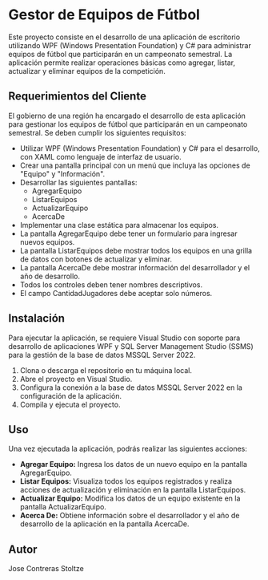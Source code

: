# Gestor de Equipos de Fútbol

Este proyecto consiste en el desarrollo de una aplicación de escritorio utilizando WPF (Windows Presentation Foundation) y C# para administrar equipos de fútbol que participarán en un campeonato semestral. La aplicación permite realizar operaciones básicas como agregar, listar, actualizar y eliminar equipos de la competición.

## Requerimientos del Cliente

El gobierno de una región ha encargado el desarrollo de esta aplicación para gestionar los equipos de fútbol que participarán en un campeonato semestral. Se deben cumplir los siguientes requisitos:

- Utilizar WPF (Windows Presentation Foundation) y C# para el desarrollo, con XAML como lenguaje de interfaz de usuario.
- Crear una pantalla principal con un menú que incluya las opciones de "Equipo" y "Información".
- Desarrollar las siguientes pantallas:
  - AgregarEquipo
  - ListarEquipos
  - ActualizarEquipo
  - AcercaDe
- Implementar una clase estática para almacenar los equipos.
- La pantalla AgregarEquipo debe tener un formulario para ingresar nuevos equipos.
- La pantalla ListarEquipos debe mostrar todos los equipos en una grilla de datos con botones de actualizar y eliminar.
- La pantalla AcercaDe debe mostrar información del desarrollador y el año de desarrollo.
- Todos los controles deben tener nombres descriptivos.
- El campo CantidadJugadores debe aceptar solo números.

## Instalación

Para ejecutar la aplicación, se requiere Visual Studio con soporte para desarrollo de aplicaciones WPF y SQL Server Management Studio (SSMS) para la gestión de la base de datos MSSQL Server 2022.

1. Clona o descarga el repositorio en tu máquina local.
2. Abre el proyecto en Visual Studio.
3. Configura la conexión a la base de datos MSSQL Server 2022 en la configuración de la aplicación.
4. Compila y ejecuta el proyecto.

## Uso

Una vez ejecutada la aplicación, podrás realizar las siguientes acciones:

- **Agregar Equipo:** Ingresa los datos de un nuevo equipo en la pantalla AgregarEquipo.
- **Listar Equipos:** Visualiza todos los equipos registrados y realiza acciones de actualización y eliminación en la pantalla ListarEquipos.
- **Actualizar Equipo:** Modifica los datos de un equipo existente en la pantalla ActualizarEquipo.
- **Acerca De:** Obtiene información sobre el desarrollador y el año de desarrollo de la aplicación en la pantalla AcercaDe.

## Autor

Jose Contreras Stoltze
